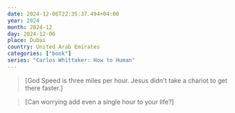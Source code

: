 ```yaml
---
date: 2024-12-06T22:35:37.494+04:00
year: 2024
month: 2024-12
day: 2024-12-06
place: Dubai
country: United Arab Emirates
categories: ["book"]
series: "Carlos Whittaker: How to Human"
---
```

> [God Speed is three miles per hour. Jesus didn't take a chariot to get there faster.]

> [Can worrying add even a single hour to your life?]
